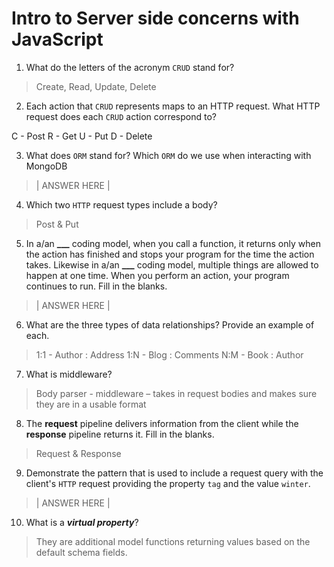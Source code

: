 # Intro to Server side concerns with JavaScript

1.  What do the letters of the acronym `CRUD` stand for?

> Create, Read, Update, Delete

2.  Each action that `CRUD` represents maps to an HTTP request. What HTTP request does each `CRUD` action correspond to?

C - Post
R - Get
U - Put
D - Delete

3.  What does `ORM` stand for? Which `ORM` do we use when interacting with MongoDB

> | ANSWER HERE |

4.  Which two `HTTP` request types include a body?

> Post & Put

5.  In a/an **\_\_\_** coding model, when you call a function, it returns only when the action has finished and stops your program for the time the action takes. Likewise in a/an **\_\_\_** coding model, multiple things are allowed to happen at one time. When you perform an action, your program continues to run. Fill in the blanks.

> | ANSWER HERE |

6.  What are the three types of data relationships? Provide an example of each.

> 1:1 - Author : Address
> 1:N - Blog : Comments
> N:M - Book : Author

7.  What is middleware?

> Body parser - middleware – takes in request bodies and makes sure they are in a usable format

8.  The **request** pipeline delivers information from the client while the **response** pipeline returns it. Fill in the blanks.

> Request & Response

9.  Demonstrate the pattern that is used to include a request query with the client's `HTTP` request providing the property `tag` and the value `winter`.

> | ANSWER HERE |

10. What is a **_virtual property_**?

> They are additional model functions returning values based on the default schema fields.

